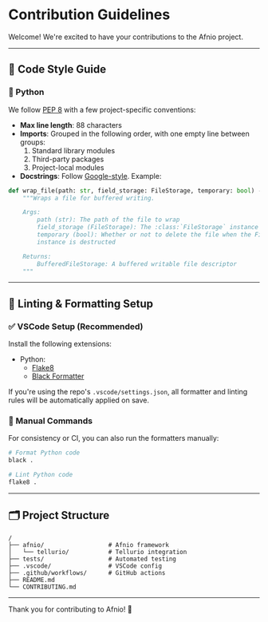 # Contribution Guidelines

Welcome! We're excited to have your contributions to the Afnio project.

---

## 🧠 Code Style Guide

### 🐍 Python

We follow [PEP 8](https://peps.python.org/pep-0008/) with a few project-specific conventions:

- **Max line length**: 88 characters
- **Imports**: Grouped in the following order, with one empty line between groups:
  1. Standard library modules
  2. Third-party packages
  3. Project-local modules
- **Docstrings**: Follow [Google-style](https://google.github.io/styleguide/pyguide.html#381-docstrings). Example:

```python
def wrap_file(path: str, field_storage: FileStorage, temporary: bool) -> BufferedFileStorage:
    """Wraps a file for buffered writing.

    Args:
        path (str): The path of the file to wrap
        field_storage (FileStorage): The :class:`FileStorage` instance to wrap
        temporary (bool): Whether or not to delete the file when the File
        instance is destructed

    Returns:
        BufferedFileStorage: A buffered writable file descriptor
    """
```

---

## 🧹 Linting & Formatting Setup

### ✅ VSCode Setup (Recommended)

Install the following extensions:

- Python:
  - [Flake8](https://marketplace.visualstudio.com/items?itemName=ms-python.flake8)
  - [Black Formatter](https://marketplace.visualstudio.com/items?itemName=ms-python.black-formatter)

If you're using the repo's `.vscode/settings.json`, all formatter and linting rules will be automatically applied on save.

### 🧪 Manual Commands

For consistency or CI, you can also run the formatters manually:

```bash
# Format Python code
black .

# Lint Python code
flake8 .
```

---

## 🗂️ Project Structure

```
/
├── afnio/                  # Afnio framework
│   └── tellurio/           # Tellurio integration
├── tests/                  # Automated testing
├── .vscode/                # VSCode config
├── .github/workflows/      # GitHub actions
├── README.md
└── CONTRIBUTING.md
```

---

Thank you for contributing to Afnio! 💙
